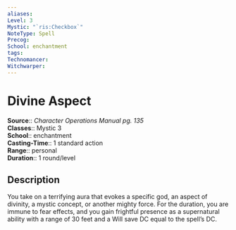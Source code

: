```yaml
---
aliases: 
Level: 3
Mystic: "`ris:Checkbox`"
NoteType: Spell
Precog: 
School: enchantment 
tags: 
Technomancer: 
Witchwarper: 
---
```


# Divine Aspect

**Source**:: _Character Operations Manual pg. 135_  
**Classes**:: Mystic 3  
**School**:: enchantment  
**Casting-Time**:: 1 standard action  
**Range**:: personal  
**Duration**:: 1 round/level  

## Description

You take on a terrifying aura that evokes a specific god, an aspect of divinity, a mystic concept, or another mighty force. For the duration, you are immune to fear effects, and you gain frightful presence as a supernatural ability with a range of 30 feet and a Will save DC equal to the spell’s DC.
